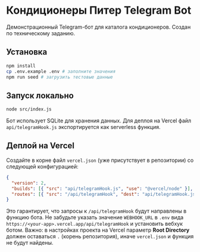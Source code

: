 # Кондиционеры Питер Telegram Bot

Демонстрационный Telegram-бот для каталога кондиционеров. Создан по техническому заданию.

## Установка

```bash
npm install
cp .env.example .env # заполните значения
npm run seed # загрузить тестовые данные
```

## Запуск локально

```bash
node src/index.js
```

Бот использует SQLite для хранения данных. Для деплоя на Vercel файл `api/telegramHook.js`
экспортируется как serverless функция.

## Деплой на Vercel

Создайте в корне файл `vercel.json` (уже присутствует в репозитории) со следующей
конфигурацией:

```json
{
  "version": 2,
  "builds": [{ "src": "api/telegramHook.js", "use": "@vercel/node" }],
  "routes": [{ "src": "/api/telegramHook", "dest": "api/telegramHook.js" }]
}
```

Это гарантирует, что запросы к `/api/telegramHook` будут направлены в функцию бота.
Не забудьте указать значение `WEBHOOK_URL` в `.env` вида
`https://<your-app>.vercel.app/api/telegramHook` и установить вебхук ботом.
Важно: в настройках проекта на Vercel параметр **Root Directory** должен
оставаться `.` (корень репозитория), иначе `vercel.json` и функция не будут найдены.